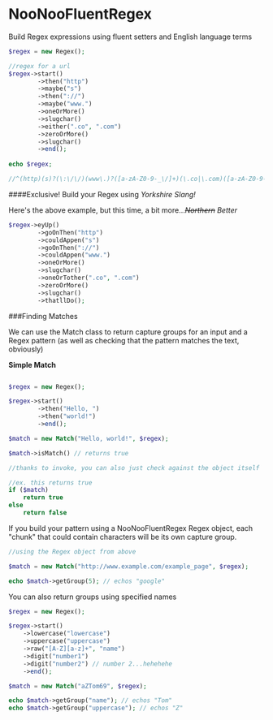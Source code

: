 NooNooFluentRegex
=================

Build Regex expressions using fluent setters and English language terms

```php
$regex = new Regex();

//regex for a url
$regex->start()
		->then("http")
		->maybe("s")
		->then("://")
		->maybe("www.")
		->oneOrMore()
		->slugchar()
		->either(".co", ".com")
		->zeroOrMore()
		->slugchar()
		->end();
		
echo $regex;

//^(http)(s)?(\:\/\/)(www\.)?([a-zA-Z0-9-_\/]+)(\.co|\.com)([a-zA-Z0-9-_\/]*)$
```

####Exclusive! Build your Regex using _Yorkshire Slang!_

Here's the above example, but this time, a bit more..._~~Northern~~ Better_

```php
$regex->eyUp()
		->goOnThen("http")
		->couldAppen("s")
		->goOnThen("://")
		->couldAppen("www.")
		->oneOrMore()
		->slugchar()
		->oneOrTother(".co", ".com")
		->zeroOrMore()
		->slugchar()
		->thatllDo();
```

###Finding Matches

We can use the Match class to return capture groups for an input and a Regex pattern (as well as checking that the pattern matches the text, obviously)

__Simple Match__

```php

$regex = new Regex();

$regex->start()
		->then("Hello, ")
		->then("world!")
		->end();

$match = new Match("Hello, world!", $regex);

$match->isMatch() // returns true

//thanks to invoke, you can also just check against the object itself

//ex. this returns true
if ($match)
	return true
else
	return false
```

If you build your pattern using a NooNooFluentRegex Regex object, each "chunk" that could contain characters will be its own capture group.

```php
//using the Regex object from above

$match = new Match("http://www.example.com/example_page", $regex);

echo $match->getGroup(5); // echos "google"
```
You can also return groups using specified names

```php
$regex = new Regex();

$regex->start()
	->lowercase("lowercase")
	->uppercase("uppercase")
	->raw("[A-Z][a-z]+", "name")
	->digit("number1")
	->digit("number2") // number 2...hehehehe
	->end();

$match = new Match("aZTom69", $regex);

echo $match->getGroup("name"); // echos "Tom"
echo $match->getGroup("uppercase"); // echos "Z"

```



















